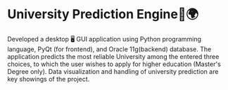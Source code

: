 # University Prediction Engine🛫🌍

Developed a desktop 🖥 GUI application using Python programming language, PyQt (for frontend), and Oracle 11g(backend) database. The application predicts the most reliable University among the entered three choices, to which the user wishes to apply for higher education (Master's Degree only). 
Data visualization and handling of university prediction are key showings of the project.
